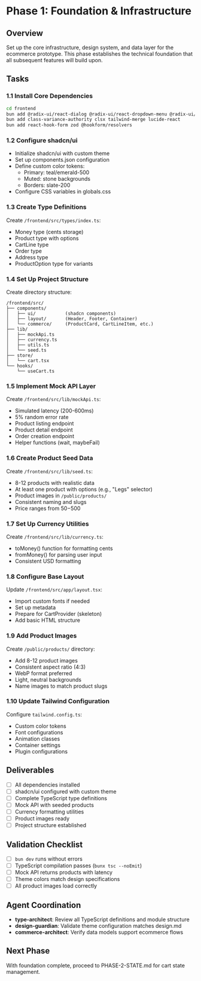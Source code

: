 # Phase 1: Foundation & Infrastructure

## Overview
Set up the core infrastructure, design system, and data layer for the ecommerce prototype. This phase establishes the technical foundation that all subsequent features will build upon.

## Tasks

### 1.1 Install Core Dependencies
```bash
cd frontend
bun add @radix-ui/react-dialog @radix-ui/react-dropdown-menu @radix-ui/react-label @radix-ui/react-radio-group @radix-ui/react-select @radix-ui/react-separator @radix-ui/react-slot @radix-ui/react-toast
bun add class-variance-authority clsx tailwind-merge lucide-react
bun add react-hook-form zod @hookform/resolvers
```

### 1.2 Configure shadcn/ui
- Initialize shadcn/ui with custom theme
- Set up components.json configuration
- Define custom color tokens:
  - Primary: teal/emerald-500
  - Muted: stone backgrounds
  - Borders: slate-200
- Configure CSS variables in globals.css

### 1.3 Create Type Definitions
Create `/frontend/src/types/index.ts`:
- Money type (cents storage)
- Product type with options
- CartLine type
- Order type
- Address type
- ProductOption type for variants

### 1.4 Set Up Project Structure
Create directory structure:
```
/frontend/src/
├── components/
│   ├── ui/           (shadcn components)
│   ├── layout/       (Header, Footer, Container)
│   └── commerce/     (ProductCard, CartLineItem, etc.)
├── lib/
│   ├── mockApi.ts
│   ├── currency.ts
│   ├── utils.ts
│   └── seed.ts
├── store/
│   └── cart.tsx
└── hooks/
    └── useCart.ts
```

### 1.5 Implement Mock API Layer
Create `/frontend/src/lib/mockApi.ts`:
- Simulated latency (200-600ms)
- 5% random error rate
- Product listing endpoint
- Product detail endpoint
- Order creation endpoint
- Helper functions (wait, maybeFail)

### 1.6 Create Product Seed Data
Create `/frontend/src/lib/seed.ts`:
- 8-12 products with realistic data
- At least one product with options (e.g., "Legs" selector)
- Product images in `/public/products/`
- Consistent naming and slugs
- Price ranges from $50-$500

### 1.7 Set Up Currency Utilities
Create `/frontend/src/lib/currency.ts`:
- toMoney() function for formatting cents
- fromMoney() for parsing user input
- Consistent USD formatting

### 1.8 Configure Base Layout
Update `/frontend/src/app/layout.tsx`:
- Import custom fonts if needed
- Set up metadata
- Prepare for CartProvider (skeleton)
- Add basic HTML structure

### 1.9 Add Product Images
Create `/public/products/` directory:
- Add 8-12 product images
- Consistent aspect ratio (4:3)
- WebP format preferred
- Light, neutral backgrounds
- Name images to match product slugs

### 1.10 Update Tailwind Configuration
Configure `tailwind.config.ts`:
- Custom color tokens
- Font configurations
- Animation classes
- Container settings
- Plugin configurations

## Deliverables
- [ ] All dependencies installed
- [ ] shadcn/ui configured with custom theme
- [ ] Complete TypeScript type definitions
- [ ] Mock API with seeded products
- [ ] Currency formatting utilities
- [ ] Product images ready
- [ ] Project structure established

## Validation Checklist
- [ ] `bun dev` runs without errors
- [ ] TypeScript compilation passes (`bunx tsc --noEmit`)
- [ ] Mock API returns products with latency
- [ ] Theme colors match design specifications
- [ ] All product images load correctly

## Agent Coordination
- **type-architect**: Review all TypeScript definitions and module structure
- **design-guardian**: Validate theme configuration matches design.md
- **commerce-architect**: Verify data models support ecommerce flows

## Next Phase
With foundation complete, proceed to PHASE-2-STATE.md for cart state management.